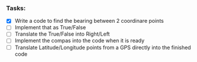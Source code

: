 ### Tasks: 
- [x] Write a code to find the bearing between 2 coordinare points
- [ ] Implement that as True/False
- [ ] Translate the True/False into Right/Left
- [ ] Implement the compas into the code when it is ready
- [ ] Translate Latitude/Longitude points from a GPS directly into the finished code
